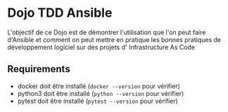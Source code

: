# Dojo TDD Ansible

L'objectif de ce Dojo est de démontrer l'utilisation que l'on peut faire d'Ansible et comment on peut mettre en pratique les bonnes pratiques de développement logiciel sur des projets d' Infrastructure As Code

## Requirements

* docker doit être installé (`docker --version` pour vérifier)
* python3 doit être installé (`python --version` pour vérifier)
* pytest doit être installé (`pytest --version` pour vérifier)
